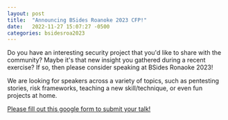 ```yaml
---
layout: post
title:  "Announcing BSides Roanoke 2023 CFP!"
date:   2022-11-27 15:07:27 -0500
categories: bsidesroa2023
---
```


Do you have an interesting security project that you'd like to share with the
community? Maybe it's that new insight you gathered during a recent exercise?
If so, then please consider speaking at BSides Ronaoke 2023! 

We are looking for speakers across a variety of topics, such as pentesting
stories, risk frameworks, teaching a new skill/technique, or even fun projects
at home. 

[Please fill out this google form to submit your talk!](https://forms.gle/j33fM1Nrm4JL6Mn26)
